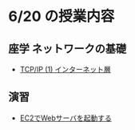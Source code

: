 # 6/20 の授業内容
## 座学 ネットワークの基礎
* [TCP/IP (1) インターネット層](https://www.youtube.com/watch?v=Pp6-YXxL06Y)

## 演習
* [EC2でWebサーバを起動する](../課題/01.EC2%E3%81%A7Web%E3%82%B5%E3%83%BC%E3%83%90%E3%82%92%E8%B5%B7%E5%8B%95%E3%81%99%E3%82%8B/README.md)
